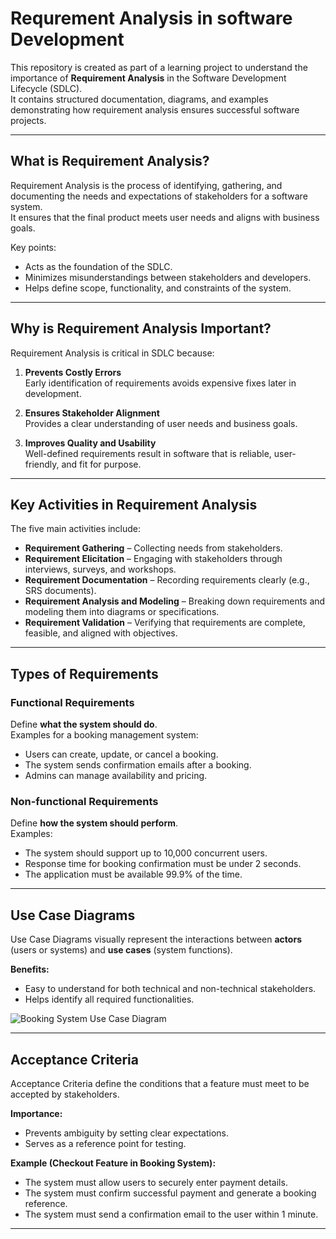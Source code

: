 # Requrement Analysis in software Development


This repository is created as part of a learning project to understand the importance of **Requirement Analysis** in the Software Development Lifecycle (SDLC).  
It contains structured documentation, diagrams, and examples demonstrating how requirement analysis ensures successful software projects.

---

## What is Requirement Analysis?
Requirement Analysis is the process of identifying, gathering, and documenting the needs and expectations of stakeholders for a software system.  
It ensures that the final product meets user needs and aligns with business goals.  

Key points:
- Acts as the foundation of the SDLC.  
- Minimizes misunderstandings between stakeholders and developers.  
- Helps define scope, functionality, and constraints of the system.  

---

## Why is Requirement Analysis Important?
Requirement Analysis is critical in SDLC because:
1. **Prevents Costly Errors**  
   Early identification of requirements avoids expensive fixes later in development.  

2. **Ensures Stakeholder Alignment**  
   Provides a clear understanding of user needs and business goals.  

3. **Improves Quality and Usability**  
   Well-defined requirements result in software that is reliable, user-friendly, and fit for purpose.  

---

## Key Activities in Requirement Analysis
The five main activities include:

- **Requirement Gathering** – Collecting needs from stakeholders.  
- **Requirement Elicitation** – Engaging with stakeholders through interviews, surveys, and workshops.  
- **Requirement Documentation** – Recording requirements clearly (e.g., SRS documents).  
- **Requirement Analysis and Modeling** – Breaking down requirements and modeling them into diagrams or specifications.  
- **Requirement Validation** – Verifying that requirements are complete, feasible, and aligned with objectives.  

---

## Types of Requirements

### Functional Requirements
Define **what the system should do**.  
Examples for a booking management system:
- Users can create, update, or cancel a booking.  
- The system sends confirmation emails after a booking.  
- Admins can manage availability and pricing.  

### Non-functional Requirements
Define **how the system should perform**.  
Examples:
- The system should support up to 10,000 concurrent users.  
- Response time for booking confirmation must be under 2 seconds.  
- The application must be available 99.9% of the time.  

---

## Use Case Diagrams
Use Case Diagrams visually represent the interactions between **actors** (users or systems) and **use cases** (system functions).  

**Benefits:**
- Easy to understand for both technical and non-technical stakeholders.  
- Helps identify all required functionalities.  

![Booking System Use Case Diagram](./alx-booking-uc.png)  

---

## Acceptance Criteria
Acceptance Criteria define the conditions that a feature must meet to be accepted by stakeholders.  

**Importance:**
- Prevents ambiguity by setting clear expectations.  
- Serves as a reference point for testing.  

**Example (Checkout Feature in Booking System):**
- The system must allow users to securely enter payment details.  
- The system must confirm successful payment and generate a booking reference.  
- The system must send a confirmation email to the user within 1 minute.  

---
